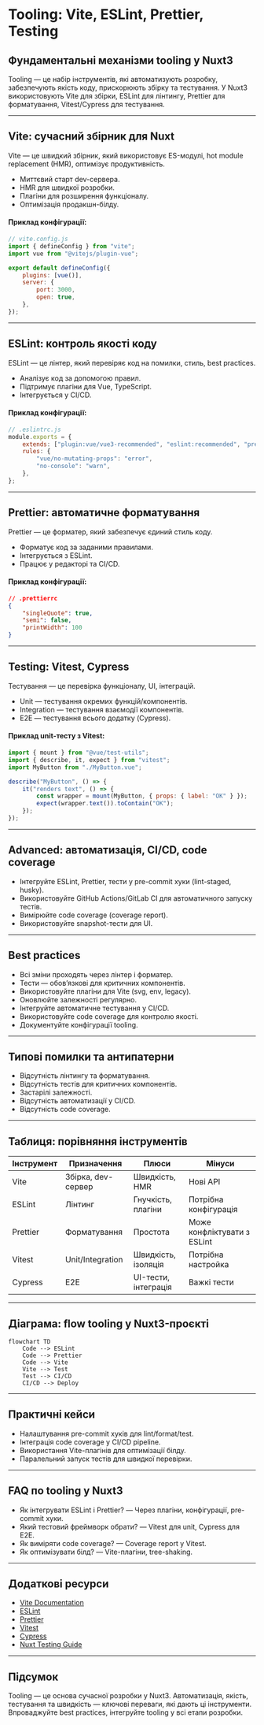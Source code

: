 # Tooling: Vite, ESLint, Prettier, Testing

## Фундаментальні механізми tooling у Nuxt3

Tooling — це набір інструментів, які автоматизують розробку, забезпечують якість коду, прискорюють збірку та тестування. У Nuxt3 використовують Vite для збірки, ESLint для лінтингу, Prettier для форматування, Vitest/Cypress для тестування.

---

## Vite: сучасний збірник для Nuxt

Vite — це швидкий збірник, який використовує ES-модулі, hot module replacement (HMR), оптимізує продуктивність.

-   Миттєвий старт dev-сервера.
-   HMR для швидкої розробки.
-   Плагіни для розширення функціоналу.
-   Оптимізація продакшн-білду.

#### Приклад конфігурації:

```js
// vite.config.js
import { defineConfig } from "vite";
import vue from "@vitejs/plugin-vue";

export default defineConfig({
    plugins: [vue()],
    server: {
        port: 3000,
        open: true,
    },
});
```

---

## ESLint: контроль якості коду

ESLint — це лінтер, який перевіряє код на помилки, стиль, best practices.

-   Аналізує код за допомогою правил.
-   Підтримує плагіни для Vue, TypeScript.
-   Інтегрується у CI/CD.

#### Приклад конфігурації:

```js
// .eslintrc.js
module.exports = {
    extends: ["plugin:vue/vue3-recommended", "eslint:recommended", "prettier"],
    rules: {
        "vue/no-mutating-props": "error",
        "no-console": "warn",
    },
};
```

---

## Prettier: автоматичне форматування

Prettier — це форматер, який забезпечує єдиний стиль коду.

-   Форматує код за заданими правилами.
-   Інтегрується з ESLint.
-   Працює у редакторі та CI/CD.

#### Приклад конфігурації:

```json
// .prettierrc
{
    "singleQuote": true,
    "semi": false,
    "printWidth": 100
}
```

---

## Testing: Vitest, Cypress

Тестування — це перевірка функціоналу, UI, інтеграцій.

-   Unit — тестування окремих функцій/компонентів.
-   Integration — тестування взаємодії компонентів.
-   E2E — тестування всього додатку (Cypress).

#### Приклад unit-тесту з Vitest:

```js
import { mount } from "@vue/test-utils";
import { describe, it, expect } from "vitest";
import MyButton from "./MyButton.vue";

describe("MyButton", () => {
    it("renders text", () => {
        const wrapper = mount(MyButton, { props: { label: "OK" } });
        expect(wrapper.text()).toContain("OK");
    });
});
```

---

## Advanced: автоматизація, CI/CD, code coverage

-   Інтегруйте ESLint, Prettier, тести у pre-commit хуки (lint-staged, husky).
-   Використовуйте GitHub Actions/GitLab CI для автоматичного запуску тестів.
-   Вимірюйте code coverage (coverage report).
-   Використовуйте snapshot-тести для UI.

---

## Best practices

-   Всі зміни проходять через лінтер і форматер.
-   Тести — обов’язкові для критичних компонентів.
-   Використовуйте плагіни для Vite (svg, env, legacy).
-   Оновлюйте залежності регулярно.
-   Інтегруйте автоматичне тестування у CI/CD.
-   Використовуйте code coverage для контролю якості.
-   Документуйте конфігурації tooling.

---

## Типові помилки та антипатерни

-   Відсутність лінтингу та форматування.
-   Відсутність тестів для критичних компонентів.
-   Застарілі залежності.
-   Відсутність автоматизації у CI/CD.
-   Відсутність code coverage.

---

## Таблиця: порівняння інструментів

| Інструмент | Призначення        | Плюси                | Мінуси                      |
| ---------- | ------------------ | -------------------- | --------------------------- |
| Vite       | Збірка, dev-сервер | Швидкість, HMR       | Нові API                    |
| ESLint     | Лінтинг            | Гнучкість, плагіни   | Потрібна конфігурація       |
| Prettier   | Форматування       | Простота             | Може конфліктувати з ESLint |
| Vitest     | Unit/Integration   | Швидкість, ізоляція  | Потрібна настройка          |
| Cypress    | E2E                | UI-тести, інтеграція | Важкі тести                 |

---

## Діаграма: flow tooling у Nuxt3-проєкті

```mermaid
flowchart TD
    Code --> ESLint
    Code --> Prettier
    Code --> Vite
    Vite --> Test
    Test --> CI/CD
    CI/CD --> Deploy
```

---

## Практичні кейси

-   Налаштування pre-commit хуків для lint/format/test.
-   Інтеграція code coverage у CI/CD pipeline.
-   Використання Vite-плагінів для оптимізації білду.
-   Паралельний запуск тестів для швидкої перевірки.

---

## FAQ по tooling у Nuxt3

-   Як інтегрувати ESLint і Prettier? — Через плагіни, конфігурації, pre-commit хуки.
-   Який тестовий фреймворк обрати? — Vitest для unit, Cypress для E2E.
-   Як виміряти code coverage? — Coverage report у Vitest.
-   Як оптимізувати білд? — Vite-плагіни, tree-shaking.

---

## Додаткові ресурси

-   [Vite Documentation](https://vitejs.dev/)
-   [ESLint](https://eslint.org/)
-   [Prettier](https://prettier.io/)
-   [Vitest](https://vitest.dev/)
-   [Cypress](https://www.cypress.io/)
-   [Nuxt Testing Guide](https://nuxt.com/docs/guide/going-further/testing)

---

## Підсумок

Tooling — це основа сучасної розробки у Nuxt3. Автоматизація, якість, тестування та швидкість — ключові переваги, які дають ці інструменти. Впроваджуйте best practices, інтегруйте tooling у всі етапи розробки.
